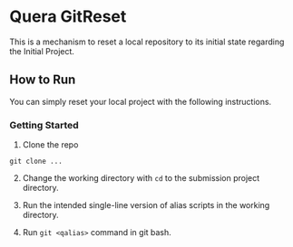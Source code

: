 # Quera GitReset

This is a mechanism to reset a local repository to its initial state regarding the Initial Project.

## How to Run

You can simply reset your local project with the following instructions.

### Getting Started
1. Clone the repo 
```shell
git clone ...
```

2. Change the working directory with `cd` to the submission project directory.

3. Run the intended single-line version of alias scripts in the working directory.

4. Run `git <qalias>` command in git bash.